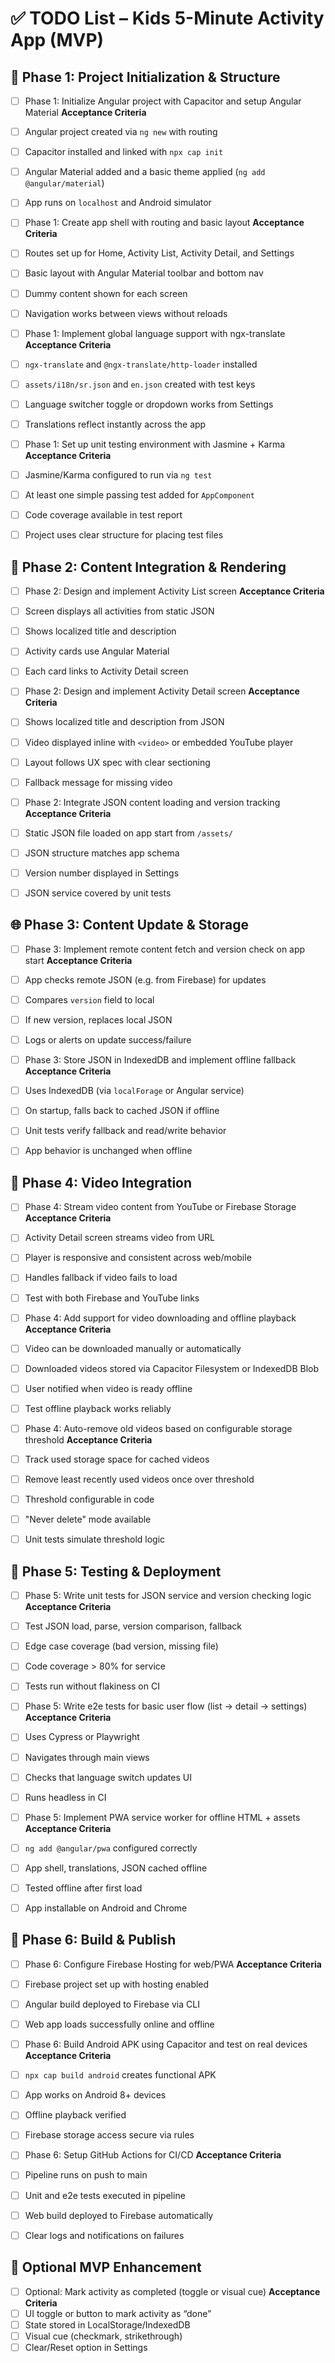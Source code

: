 # ✅ TODO List – Kids 5-Minute Activity App (MVP)

## 🧱 Phase 1: Project Initialization & Structure

- [ ] Phase 1: Initialize Angular project with Capacitor and setup Angular Material <!-- id: task-001 -->
**Acceptance Criteria**  
- [ ] Angular project created via `ng new` with routing  
- [ ] Capacitor installed and linked with `npx cap init`  
- [ ] Angular Material added and a basic theme applied (`ng add @angular/material`)  
- [ ] App runs on `localhost` and Android simulator

- [ ] Phase 1: Create app shell with routing and basic layout <!-- id: task-002 -->
**Acceptance Criteria**  
- [ ] Routes set up for Home, Activity List, Activity Detail, and Settings  
- [ ] Basic layout with Angular Material toolbar and bottom nav  
- [ ] Dummy content shown for each screen  
- [ ] Navigation works between views without reloads

- [ ] Phase 1: Implement global language support with ngx-translate <!-- id: task-003 -->
**Acceptance Criteria**  
- [ ] `ngx-translate` and `@ngx-translate/http-loader` installed  
- [ ] `assets/i18n/sr.json` and `en.json` created with test keys  
- [ ] Language switcher toggle or dropdown works from Settings  
- [ ] Translations reflect instantly across the app

- [ ] Phase 1: Set up unit testing environment with Jasmine + Karma <!-- id: task-004 -->
**Acceptance Criteria**  
- [ ] Jasmine/Karma configured to run via `ng test`  
- [ ] At least one simple passing test added for `AppComponent`  
- [ ] Code coverage available in test report  
- [ ] Project uses clear structure for placing test files

## 📄 Phase 2: Content Integration & Rendering

- [ ] Phase 2: Design and implement Activity List screen <!-- id: task-005 -->
**Acceptance Criteria**  
- [ ] Screen displays all activities from static JSON  
- [ ] Shows localized title and description  
- [ ] Activity cards use Angular Material  
- [ ] Each card links to Activity Detail screen

- [ ] Phase 2: Design and implement Activity Detail screen <!-- id: task-006 -->
**Acceptance Criteria**  
- [ ] Shows localized title and description from JSON  
- [ ] Video displayed inline with `<video>` or embedded YouTube player  
- [ ] Layout follows UX spec with clear sectioning  
- [ ] Fallback message for missing video

- [ ] Phase 2: Integrate JSON content loading and version tracking <!-- id: task-007 -->
**Acceptance Criteria**  
- [ ] Static JSON file loaded on app start from `/assets/`  
- [ ] JSON structure matches app schema  
- [ ] Version number displayed in Settings  
- [ ] JSON service covered by unit tests

## 🌐 Phase 3: Content Update & Storage

- [ ] Phase 3: Implement remote content fetch and version check on app start <!-- id: task-008 -->
**Acceptance Criteria**  
- [ ] App checks remote JSON (e.g. from Firebase) for updates  
- [ ] Compares `version` field to local  
- [ ] If new version, replaces local JSON  
- [ ] Logs or alerts on update success/failure

- [ ] Phase 3: Store JSON in IndexedDB and implement offline fallback <!-- id: task-009 -->
**Acceptance Criteria**  
- [ ] Uses IndexedDB (via `localForage` or Angular service)  
- [ ] On startup, falls back to cached JSON if offline  
- [ ] Unit tests verify fallback and read/write behavior  
- [ ] App behavior is unchanged when offline

## 🎥 Phase 4: Video Integration

- [ ] Phase 4: Stream video content from YouTube or Firebase Storage <!-- id: task-010 -->
**Acceptance Criteria**  
- [ ] Activity Detail screen streams video from URL  
- [ ] Player is responsive and consistent across web/mobile  
- [ ] Handles fallback if video fails to load  
- [ ] Test with both Firebase and YouTube links

- [ ] Phase 4: Add support for video downloading and offline playback <!-- id: task-011 -->
**Acceptance Criteria**  
- [ ] Video can be downloaded manually or automatically  
- [ ] Downloaded videos stored via Capacitor Filesystem or IndexedDB Blob  
- [ ] User notified when video is ready offline  
- [ ] Test offline playback works reliably

- [ ] Phase 4: Auto-remove old videos based on configurable storage threshold <!-- id: task-012 -->
**Acceptance Criteria**  
- [ ] Track used storage space for cached videos  
- [ ] Remove least recently used videos once over threshold  
- [ ] Threshold configurable in code  
- [ ] "Never delete" mode available  
- [ ] Unit tests simulate threshold logic

## 🧪 Phase 5: Testing & Deployment

- [ ] Phase 5: Write unit tests for JSON service and version checking logic <!-- id: task-013 -->
**Acceptance Criteria**  
- [ ] Test JSON load, parse, version comparison, fallback  
- [ ] Edge case coverage (bad version, missing file)  
- [ ] Code coverage > 80% for service  
- [ ] Tests run without flakiness on CI

- [ ] Phase 5: Write e2e tests for basic user flow (list → detail → settings) <!-- id: task-014 -->
**Acceptance Criteria**  
- [ ] Uses Cypress or Playwright  
- [ ] Navigates through main views  
- [ ] Checks that language switch updates UI  
- [ ] Runs headless in CI

- [ ] Phase 5: Implement PWA service worker for offline HTML + assets <!-- id: task-015 -->
**Acceptance Criteria**  
- [ ] `ng add @angular/pwa` configured correctly  
- [ ] App shell, translations, JSON cached offline  
- [ ] Tested offline after first load  
- [ ] App installable on Android and Chrome

## 🚀 Phase 6: Build & Publish

- [ ] Phase 6: Configure Firebase Hosting for web/PWA <!-- id: task-016 -->
**Acceptance Criteria**  
- [ ] Firebase project set up with hosting enabled  
- [ ] Angular build deployed to Firebase via CLI  
- [ ] Web app loads successfully online and offline

- [ ] Phase 6: Build Android APK using Capacitor and test on real devices <!-- id: task-017 -->
**Acceptance Criteria**  
- [ ] `npx cap build android` creates functional APK  
- [ ] App works on Android 8+ devices  
- [ ] Offline playback verified  
- [ ] Firebase storage access secure via rules

- [ ] Phase 6: Setup GitHub Actions for CI/CD <!-- id: task-018 -->
**Acceptance Criteria**  
- [ ] Pipeline runs on push to main  
- [ ] Unit and e2e tests executed in pipeline  
- [ ] Web build deployed to Firebase automatically  
- [ ] Clear logs and notifications on failures

## 🌿 Optional MVP Enhancement

- [ ] Optional: Mark activity as completed (toggle or visual cue) <!-- id: task-019 -->
**Acceptance Criteria**  
- [ ] UI toggle or button to mark activity as “done”  
- [ ] State stored in LocalStorage/IndexedDB  
- [ ] Visual cue (checkmark, strikethrough)  
- [ ] Clear/Reset option in Settings
